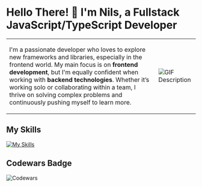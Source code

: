 
# Hello There! 👋 I'm Nils, a Fullstack JavaScript/TypeScript Developer

<table>
<tr>
<td>

I'm a passionate developer who loves to explore new frameworks and libraries, especially in the frontend world. My main focus is on **frontend development**, but I'm equally confident when working with **backend technologies**. Whether it’s working solo or collaborating within a team, I thrive on solving complex problems and continuously pushing myself to learn more.

</td>
<td>

![GIF Description](https://media.giphy.com/media/1u01IRKm3cKUH4GU1U/giphy.gif)

</td>
</tr>
</table>

## My Skills
[![My Skills](https://skillicons.dev/icons?i=js,ts,html,react,nextjs,css,tailwind,figma,docker,githubactions,jest,npm,postgres,postman,vercel)](https://skillicons.dev)

## Codewars Badge
![Codewars](https://www.codewars.com/users/Nilshanssonmeng/badges/large)

